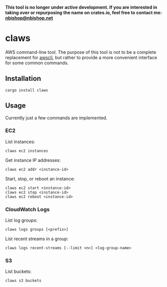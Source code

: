 **This tool is no longer under active development. If you are interested in taking over or repurposing the name on crates.io, feel free to contact me: nbishop@nbishop.net**

# claws

AWS command-line tool. The purpose of this tool is not to be a
complete replacement for [awscli](https://aws.amazon.com/cli), but
rather to provide a more convenient interface for some common
commands.

## Installation

    cargo install claws

## Usage

Currently just a few commands are implemented.

### EC2

List instances:

    claws ec2 instances
    
Get instance IP addresses:

    claws ec2 addr <instance-id>
    
Start, stop, or reboot an instance:

    claws ec2 start <instance-id>
    claws ec2 stop <instance-id>
    claws ec2 reboot <instance-id>
    
### CloudWatch Logs

List log groups:

    claws logs groups [<prefix>]

List recent streams in a group:

    claws logs recent-streams [--limit <n>] <log-group-name>
    
### S3
    
List buckets:

    claws s3 buckets
